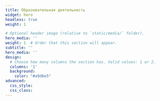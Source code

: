 ```yaml
---
title: Образовательная деятельность
widget: hero
headless: true
weight: 1

# Optional header image (relative to `static/media/` folder).
hero_media: ''
weight: 1  # Order that this section will appear.
subtitle: ''
hero_media: ''
design:
  # Choose how many columns the section has. Valid values: 1 or 2.
  columns: '1'
  background:
    color: "#a9d6e5"
advanced:
  css_style:
  css_class:
---
```

